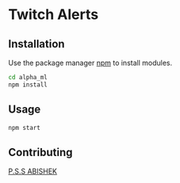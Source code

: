 # Twitch Alerts

## Installation

Use the package manager [npm](https://www.npmjs.com/get-npm) to install modules.

```bash
cd alpha_ml
npm install
```

## Usage

```bash
npm start
```

## Contributing

[P.S.S ABISHEK](https://github.com/pssabishek)